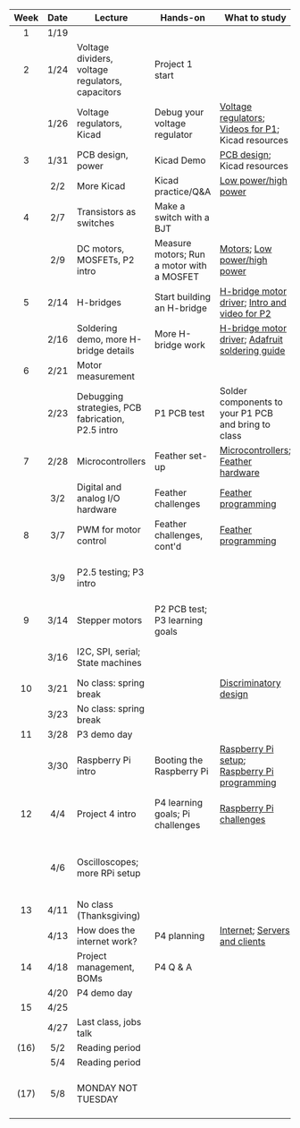 | Week | Date  | Lecture                                    | Hands-on                      | What to study                                                            | Due dates                                                     |
|:----:|:-----:|--------------------------------------------|-------------------------------|--------------------------------------------------------------------------|---------------------------------------------------------------|
|  1   | 1/19  |     |              |  |          |
|  2   | 1/24   | Voltage dividers, voltage regulators, capacitors    | Project 1 start             |      | [P0](http://andnowforelectronics.com/logistics/projects/#project-0-power-an-led-with-wall-power-through-our-dc-power-supply-control-it-with-a-push-button) |
|      | 1/26  | Voltage regulators, Kicad |  Debug your voltage regulator   | [Voltage regulators](http://andnowforelectronics.com/notes/voltage-regulation/); [Videos for P1](http://andnowforelectronics.com/notes/demo-videos/#videos-for-project-1); Kicad resources  | [P1   proto](http://andnowforelectronics.com/logistics/projects/#project-1-build-a-breadboard-power-supply)     |
|  3   | 1/31  | PCB design, power                     | Kicad Demo    | [PCB design](http://andnowforelectronics.com/notes/pcb/); Kicad resources    |  |
|      | 2/2   | More Kicad                     | Kicad practice/Q&A       | [Low power/high power](http://andnowforelectronics.com/notes/low-power-high-power/) |         |
|  4   | 2/7   | Transistors as switches      |  Make a switch with a BJT    |                              |[P1 PCB](http://andnowforelectronics.com/logistics/projects/#project-1-build-a-breadboard-power-supply)|
|      | 2/9   | DC motors, MOSFETs, P2 intro             | Measure motors; Run a motor with a MOSFET                | [Motors](http://andnowforelectronics.com/notes/motors/); [Low power/high power](http://andnowforelectronics.com/notes/low-power-high-power/)                  |                                                               |
|  5   | 2/14  | H-bridges                                  | Start building an H-bridge    | [H-bridge motor driver](http://andnowforelectronics.com/notes/h-bridge/); [Intro and video for P2](http://andnowforelectronics.com/logistics/projects/#project-2-build-an-h-bridge-motor-controller) |                                                               |
|      | 2/16  | Soldering demo, more H-bridge details     | More H-bridge work            |    [H-bridge motor driver](http://andnowforelectronics.com/notes/h-bridge/); [Adafruit soldering guide](https://learn.adafruit.com/adafruit-guide-excellent-soldering/making-a-good-solder-joint)                                                                      |                                                       |
|  6   | 2/21  | Motor measurement    |                               |                                                                          |[P2 proto](http://andnowforelectronics.com/logistics/projects/#project-2-build-an-h-bridge-motor-controller)|
|      | 2/23  | Debugging strategies, PCB fabrication, P2.5 intro       | P1 PCB test             |    Solder components to your P1 PCB and bring to class                                                                     |      |
|  7   | 2/28  | Microcontrollers     | Feather set-up    | [Microcontrollers](http://andnowforelectronics.com/notes/microcontrollers/); [Feather hardware](http://andnowforelectronics.com/notes/feather-rp2040-hardware/)     |[P2 PCB](http://andnowforelectronics.com/logistics/projects/#project-2-build-an-h-bridge-motor-controller) |
|      | 3/2   | Digital and analog I/O hardware            | Feather challenges    |    [Feather programming](http://andnowforelectronics.com/notes/feather-programming/)                                                                      |                                                               |
|  8   | 3/7   |  PWM for motor control                   | Feather challenges, cont'd       | [Feather programming](http://andnowforelectronics.com/notes/feather-programming/)   |       |
|      | 3/9   | P2.5 testing; P3 intro                   |                               |                                        |   [P2.5 - Due at noon in class](http://andnowforelectronics.com/logistics/projects/#project-25-create-a-secure-motor-attachment)                                                   |
|  9   | 3/14  | Stepper motors                  | P2 PCB test; P3 learning goals              |                                                                          |                                                               |
|      | 3/16  | I2C, SPI, serial; State machines                      |                     |                                                                          | [P3 proto due in class](http://andnowforelectronics.com/logistics/projects/#project-3-build-an-electromechanical-game)                                                      |
|  10  | 3/21  | No class: spring break                           |                               |  [Discriminatory design](http://andnowforelectronics.com/notes/discriminatory-design/)                                                                        |    [Pre-class reading](https://canvas.tufts.edu/courses/40094/assignments/287435)                                                           |
|      | 3/23  | No class: spring break                 |                               |                                                                          |                                                               |
|  11  | 3/28  | P3 demo day                  |                               |                                                                          | [P3 final](http://andnowforelectronics.com/logistics/projects/#project-3-build-an-electromechanical-game) |
|      | 3/30  | Raspberry Pi intro                   |  Booting the Raspberry Pi        |  [Raspberry Pi setup](http://andnowforelectronics.com/notes/pi-setup/); [Raspberry Pi programming](http://andnowforelectronics.com/notes/pi-programming/)                                                                         |                                                      |
|  12  | 4/4   | Project 4 intro                          | P4 learning goals; Pi challenges |  [Raspberry Pi challenges](http://andnowforelectronics.com/notes/pi-challenges/)     |    Raspberry Pi setup check on Canvas         |
|      | 4/6   | Oscilloscopes; more RPi setup               |                               |                                                                          |[P4 partners (if choosing your own)](http://andnowforelectronics.com/logistics/projects)  |
|  13  | 4/11  | No class (Thanksgiving)                    |                               |                                                                          |                                                               |
|      | 4/13  | How does the internet work?               |   P4 planning              |  [Internet](http://andnowforelectronics.com/notes/internet/); [Servers and clients](http://andnowforelectronics.com/notes/servers/)                                                                        |                                                               |
|  14  | 4/18  | Project management, BOMs  |    P4 Q & A        |                                                                          |                                                               |
|      | 4/20  | P4 demo day                 |                               |                                                                          |   [P4 final](http://andnowforelectronics.com/logistics/projects)       |
|  15  | 4/25  |                       |                               |                                           |         |
|      | 4/27  | Last class, jobs talk                                  |                               |                                              |                                       |
| (16) | 5/2   | Reading period                                  |                               |                                              |                                       |
|      | 5/4   | Reading period                                  |                               |                                              |                                       |
| (17) | 5/8   | MONDAY NOT TUESDAY |                               |                                                                          |[P5 showcase, 3:30-5:30 PM](http://designforfab.com/logistics/projects)|
